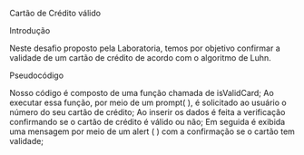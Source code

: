 Cartão de Crédito válido


Introdução

Neste desafio proposto pela Laboratoria, temos por objetivo  confirmar a validade de um cartão de crédito de acordo com o algoritmo de Luhn.



Pseudocódigo


Nosso código é composto de uma função chamada de isValidCard;
Ao executar essa função, por meio de um prompt( ), é solicitado ao usuário o número do seu cartão de crédito;
Ao inserir os dados é feita a verificação confirmando se o cartão de crédito é válido ou não;
Em seguida é exibida uma mensagem por meio de um alert ( ) com a confirmação se o cartão tem validade;
